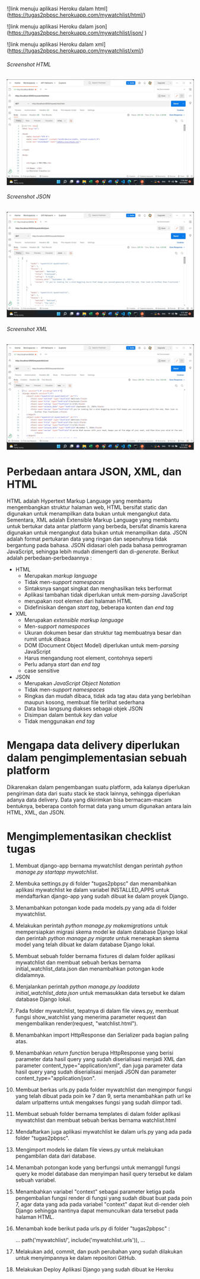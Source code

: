 ![link menuju aplikasi Heroku dalam html]
(https://tugas2pbpsc.herokuapp.com/mywatchlist/html/) 

![link menuju aplikasi Heroku dalam json]
(https://tugas2pbpsc.herokuapp.com/mywatchlist/json/ )

![link menuju aplikasi Heroku dalam xml]
(https://tugas2pbpsc.herokuapp.com/mywatchlist/xml/)

###### Screenshot HTML
![screenshot html](https://github.com/stellinec/Tugas2/blob/main/assets/html.jpeg)

###### Screenshot JSON
![screenshot json](https://github.com/stellinec/Tugas2/blob/main/assets/json.jpeg)

###### Screenshot XML
![screenshot xml](https://github.com/stellinec/Tugas2/blob/main/assets/xml.jpeg)

# Perbedaan antara JSON, XML, dan HTML

HTML adalah Hypertext Markup Language yang membantu mengembangkan struktur halaman web, HTML bersifat static dan digunakan untuk menampilkan data bukan untuk mengangkut data. Sementara, XML adalah Extensible Markup Language yang membantu untuk bertukar data antar platform yang berbeda, bersifat dinamis karena digunakan untuk mengangkut data bukan untuk menampilkan data. JSON adalah format pertukaran data yang ringan dan sepenuhnya tidak bergantung pada bahasa. JSON didasari oleh pada bahasa pemrograman JavaScript, sehingga lebih mudah dimengerti dan di-*generate*.
Berikut adalah perbedaan-perbedaannya :
- HTML
    - Merupakan *markup language*
    - Tidak men-*support namespaces*
    - Sintaksnya sangat singkat dan menghasilkan teks berformat
    - Aplikasi tambahan tidak diperlukan untuk mem-*parsing* JavaScript
    - <html> merupakan root elemen dari halaman HTML
    - Didefinisikan dengan *start tag*, beberapa konten dan *end tag*
- XML
    - Merupakan *extensible markup language*
    - Men-*support namespaces*
    - Ukuran dokumen besar dan struktur tag membuatnya besar dan rumit untuk dibaca
    - DOM (Document Object Model) diperlukan untuk mem-*parsing* JavaScript
    - Harus mengandung root element, contohnya seperti <note>
    - Perlu adanya *start* dan *end tag*
    - case sensitive
- JSON
    - Merupakan *JavaScript Object Notation*
    - Tidak men-*support namespaces*
    - Ringkas dan mudah dibaca, tidak ada tag atau data yang berlebihan maupun kosong, membuat file terlihat sederhana
    - Data bisa langsung diakses sebagai objek JSON
    - Disimpan dalam bentuk *key* dan *value*
    - Tidak menggunakan *end tag*

# Mengapa data delivery diperlukan dalam pengimplementasian sebuah platform
Dikarenakan dalam pengembangan suatu platform, ada kalanya diperlukan pengiriman data dari suatu stack ke stack lainnya, sehingga diperlukan adanya data delivery. Data yang dikirimkan bisa bermacam-macam bentuknya, beberapa contoh format data yang umum digunakan antara lain HTML, XML, dan JSON. 



# Mengimplementasikan checklist tugas

1. Membuat django-app bernama mywatchlist dengan perintah *python manage.py startapp mywatchlist*.
2. Membuka settings.py di folder "tugas2pbpsc" dan menambahkan aplikasi mywatchlist ke dalam variabel INSTALLED_APPS untuk mendaftarkan django-app yang sudah dibuat ke dalam proyek Django.
3. Menambahkan potongan kode pada models.py yang ada di folder mywatchlist.
4. Melakukan perintah *python manage.py makemigrations* untuk mempersiapkan migrasi skema model ke dalam database Django lokal dan perintah *python manage.py migrate* untuk menerapkan skema model yang telah dibuat ke dalam database Django lokal.
5. Membuat sebuah folder bernama fixtures di dalam folder aplikasi mywatchlist dan membuat sebuah berkas bernama initial_watchlist_data.json dan menambahkan potongan kode didalamnya.
6. Menjalankan perintah *python manage.py loaddata initial_watchlist_data.json* untuk memasukkan data tersebut ke dalam database Django lokal.
7. Pada folder mywatchlist, tepatnya di dalam file views.py, membuat fungsi show_watchlist yang menerima parameter request dan mengembalikan render(request, "watchlist.html").
8. Menambahkan import HttpResponse dan Serializer pada bagian paling atas.
9. Menambahkan *return function* berupa HttpResponse yang berisi parameter data hasil query yang sudah diserialisasi menjadi XML dan parameter content_type="application/xml", dan juga parameter data hasil query yang sudah diserialisasi menjadi JSON dan parameter content_type="application/json".
10. Membuat berkas urls.py pada folder mywatchlist dan mengimpor fungsi yang telah dibuat pada poin ke 7 dan 9, serta menambahkan path url ke dalam urlpatterns untuk mengakses fungsi yang sudah diimpor tadi.
11. Membuat sebuah folder bernama templates di dalam folder aplikasi mywatchlist dan membuat sebuah berkas bernama watchlist.html
12. Mendaftarkan juga aplikasi mywatchlist ke dalam urls.py yang ada pada folder "tugas2pbpsc".
13. Mengimport models ke dalam file views.py untuk melakukan pengambilan data dari database.
14. Menambah potongan kode yang berfungsi untuk memanggil fungsi query ke model database dan menyimpan hasil query tersebut ke dalam sebuah variabel.
15. Menambahkan variabel "context" sebagai parameter ketiga pada pengembalian fungsi render di fungsi yang sudah dibuat buat pada poin 7, agar data yang ada pada variabel "context" dapat ikut di-render oleh Django sehingga nantinya dapat memunculkan data tersebut pada halaman HTML.
16. Menambah kode berikut pada urls.py di folder "tugas2pbpsc" :

    ...
    path('mywatchlist/', include('mywatchlist.urls')),
    ...

17. Melakukan add, commit, dan push perubahan yang sudah dilakukan untuk menyimpannya ke dalam repositori GitHub.
18. Melakukan Deploy Aplikasi Django yang sudah dibuat ke Heroku
